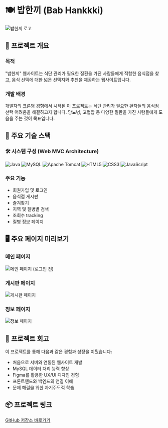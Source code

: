 # 🍽️ 밥한끼 (Bab Hankkki)

![밥한끼 로고](https://github.com/user-attachments/assets/52faf124-3028-4f60-ac88-718242e6d822)

## 👤 프로젝트 개요

### 목적
"밥한끼" 웹사이트는 식단 관리가 필요한 질환을 가진 사람들에게 적합한 음식점을 찾고, 음식 선택에 대한 넓은 선택지와 추천을 제공하는 웹사이트입니다.

### 개발 배경
개발자의 크론병 경험에서 시작된 이 프로젝트는 식단 관리가 필요한 환자들의 음식점 선택 어려움을 해결하고자 합니다. 당뇨병, 고혈압 등 다양한 질환을 가진 사람들에게 도움을 주는 것이 목표입니다.

## 🔑 주요 기술 스택
### 🛠️ 시스템 구성 (Web MVC Architecture)
![Java](https://img.shields.io/badge/Java-007396?style=for-the-badge&logo=java&logoColor=white)
![MySQL](https://img.shields.io/badge/MySQL-4479A1?style=for-the-badge&logo=mysql&logoColor=white)
![Apache Tomcat](https://img.shields.io/badge/Apache%20Tomcat-F8DC75?style=for-the-badge&logo=apache%20tomcat&logoColor=black)
![HTML5](https://img.shields.io/badge/HTML5-E34F26?style=for-the-badge&logo=html5&logoColor=white)
![CSS3](https://img.shields.io/badge/CSS3-1572B6?style=for-the-badge&logo=css3&logoColor=white)
![JavaScript](https://img.shields.io/badge/JavaScript-F7DF1E?style=for-the-badge&logo=javascript&logoColor=black)

### 주요 기능
- 회원가입 및 로그인
- 음식점 게시판
- 즐겨찾기 
- 지역 및 질병별 검색
- 조회수 tracking
- 질병 정보 페이지

## 🖥️ 주요 페이지 미리보기

### 메인 페이지
![메인 페이지 (로그인 전)](https://github.com/user-attachments/assets/57e22c50-fa0a-4809-af17-ba3bf12c62fa)

### 게시판 페이지
![게시판 페이지](https://github.com/user-attachments/assets/124e9e0b-e41b-4763-a4c3-01299fa0b01e)

### 정보 페이지
![정보 페이지](https://github.com/user-attachments/assets/f26c1d07-db0b-4e62-a794-ba39d51686c2)

## 💬 프로젝트 회고

이 프로젝트를 통해 다음과 같은 경험과 성장을 이뤘습니다:
- 처음으로 서버와 연동된 웹사이트 개발
- MySQL 데이터 처리 능력 향상
- Figma를 활용한 UX/UI 디자인 경험
- 프론트엔드와 백엔드의 연결 이해
- 문제 해결을 위한 자기주도적 학습

## 📦 프로젝트 링크
[GitHub 저장소 바로가기](https://github.com/KimMaru10/JSP-Project-Babhankki)


